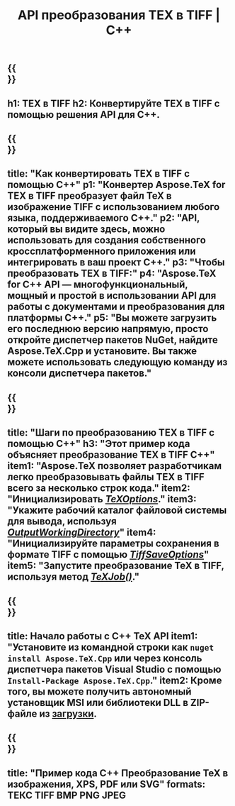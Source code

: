 ﻿---
translation: true
template: /_templates/_conversion-child-cpp.md
title: API преобразования TEX в TIFF | С++
description: Функция преобразования TeX в TIFF. Интегрируйте эту локальную библиотеку C++ в свой проект или используйте кроссплатформенные приложения для преобразования TeX в TIFF.
keywords: tex to tiff api cpp, tex2tiff интегрировать c++
url: /cpp/conversion/tex-to-tiff/
family: tex
platformtag: cpp
feature: conversion
informat: TEX
outformat: TIFF
otherformats: BMP PNG JPEG PDF SVG XPS
---

{{<section banner>}}
---
h1: TEX в TIFF
h2: Конвертируйте TEX в TIFF с помощью решения API для C++.
---

{{<section overview>}}
---
title: "Как конвертировать TEX в TIFF с помощью C++"
p1: "Конвертер Aspose.TeX for TEX в TIFF преобразует файл TeX в изображение TIFF с использованием любого языка, поддерживаемого C++."
p2: "API, который вы видите здесь, можно использовать для создания собственного кроссплатформенного приложения или интегрировать в ваш проект C++."
p3: "Чтобы преобразовать TEX в TIFF:"
p4: "Aspose.TeX for C++ API — многофункциональный, мощный и простой в использовании API для работы с документами и преобразования для платформы C++."
p5: "Вы можете загрузить его последнюю версию напрямую, просто откройте диспетчер пакетов NuGet, найдите Aspose.TeX.Cpp и установите. Вы также можете использовать следующую команду из консоли диспетчера пакетов."
---

{{<section feature1>}}
---
title: "Шаги по преобразованию TEX в TIFF с помощью C++"
h3: "Этот пример кода объясняет преобразование TEX в TIFF C++"
item1: "Aspose.TeX позволяет разработчикам легко преобразовывать файлы TEX в TIFF всего за несколько строк кода."
item2: "Инициализировать [*TeXOptions*](https://reference.aspose.com/tex/cpp/class/aspose.te_x.te_x_options)."
item3: "Укажите рабочий каталог файловой системы для вывода, используя [*OutputWorkingDirectory*](https://reference.aspose.com/tex/cpp/class/aspose.te_x.te_x_options#aa4f4ea6dab7db5ba1b40800495f16f63)"
item4: "Инициализируйте параметры сохранения в формате TIFF с помощью [*TiffSaveOptions*](https://reference.aspose.com/tex/cpp/class/aspose.te_x.presentation.image.tiff_save_options)"
item5: "Запустите преобразование TeX в TIFF, используя метод [*TeXJob()*](https://reference.aspose.com/tex/cpp/class/aspose.te_x.te_x_job)."
---

{{<section feature2>}}
---
title: Начало работы с C++ TeX API
item1: "Установите из командной строки как ```nuget install Aspose.TeX.Cpp``` или через консоль диспетчера пакетов Visual Studio с помощью ```Install-Package Aspose.TeX.Cpp```."
item2: Кроме того, вы можете получить автономный установщик MSI или библиотеки DLL в ZIP-файле из [загрузки](https://downloads.aspose.com/tex/cpp).
---

{{<section widget>}}
---
title: "Пример кода C++ Преобразование TeX в изображения, XPS, PDF или SVG"
formats: ТЕКС TIFF BMP PNG JPEG
---
